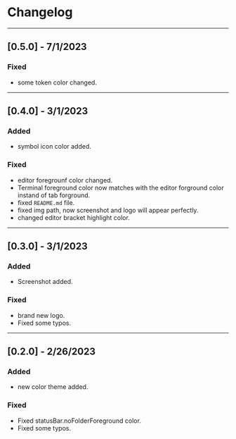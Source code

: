 # Changelog


---------------------------
## [0.5.0] - 7/1/2023

### Fixed
* some token color changed.


---------------------------
## [0.4.0] - 3/1/2023

### Added
* symbol icon color added.
### Fixed
* editor foregrounf color changed.
* Terminal foreground color now matches with the editor forground color instand of tab forground.
* fixed `README.md` file.
* fixed img path, now screenshot and logo will appear perfectly.
* changed editor bracket highlight color.


---------------------------
## [0.3.0] - 3/1/2023

### Added
* Screenshot added.
### Fixed
* brand new logo.
* Fixed some typos.


---------------------------
## [0.2.0] - 2/26/2023

### Added
* new color theme added.
### Fixed
* Fixed statusBar.noFolderForeground color.
* Fixed some typos.